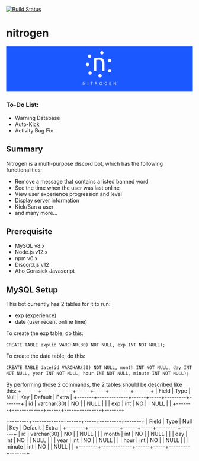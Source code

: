 [![Build Status](https://travis-ci.com/nguyenkevins/nitrogen.svg?branch=master)](https://travis-ci.com/nguyenkevins/nitrogen)
# nitrogen

![Demo1](https://github.com/nguyenkevins/nitrogen/blob/master/misc/wallpaper.png)

### To-Do List: 
* Warning Database 
* Auto-Kick 
* Activity Bug Fix

## Summary
Nitrogen is a multi-purpose discord bot, which has the following functionalities:
* Remove a message that contains a listed banned word
* See the time when the user was last online
* View user experience progression and level
* Display server information
* Kick/Ban a user
* and many more...

## Prerequisite
* MySQL v8.x
* Node.js v12.x
* npm v6.x
* Discord.js v12
* Aho Corasick Javascript

## MySQL Setup
This bot currently has 2 tables for it to run:
* exp (experience)
* date (user recent online time)

To create the exp table, do this:
```mysql
CREATE TABLE exp(id VARCHAR(30) NOT NULL, exp INT NOT NULL);
```

To create the date table, do this:
```mysql
CREATE TABLE date(id VARCHAR(30) NOT NULL, month INT NOT NULL, day INT NOT NULL, year INT NOT NULL, hour INT NOT NULL, minute INT NOT NULL);
```

By performing those 2 commands, the 2 tables should be described like this:
+-------+-------------+------+-----+---------+-------+
| Field | Type        | Null | Key | Default | Extra |
+-------+-------------+------+-----+---------+-------+
| id    | varchar(30) | NO   |     | NULL    |       |
| exp   | int         | NO   |     | NULL    |       |
+-------+-------------+------+-----+---------+-------+

+--------+-------------+------+-----+---------+-------+
| Field  | Type        | Null | Key | Default | Extra |
+--------+-------------+------+-----+---------+-------+
| id     | varchar(30) | NO   |     | NULL    |       |
| month  | int         | NO   |     | NULL    |       |
| day    | int         | NO   |     | NULL    |       |
| year   | int         | NO   |     | NULL    |       |
| hour   | int         | NO   |     | NULL    |       |
| minute | int         | NO   |     | NULL    |       |
+--------+-------------+------+-----+---------+-------+
